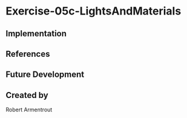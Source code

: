 # Exercise-05c-LightsAndMaterials


## Implementation

## References

## Future Development

## Created by
Robert Armentrout